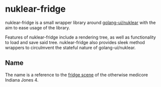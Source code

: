# nuklear-fridge

nuklear-fridge is a small wrapper library around [golang-ui/nuklear](https://github.com/golang-ui/nuklear) with the aim to ease usage of the library.

Features of nuklear-fridge include a rendering tree, as well as functionality to load and save said tree. nuklear-fridge also provides sleek method wrappers to circulmvent the stateful nature of golang-ui/nuklear.

## Name

The name is a reference to the [fridge scene](https://www.youtube.com/watch?v=jn4Vhkmb4Lw) of the otherwise medicore Indiana Jones 4.
